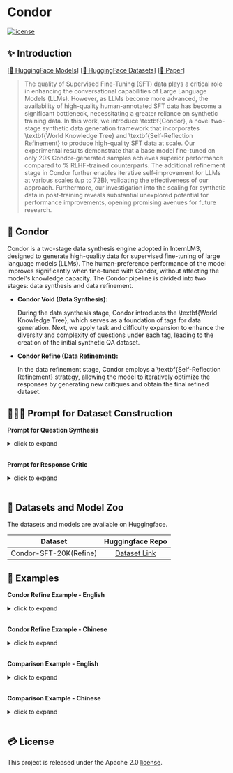 # Condor

<!-- [![arXiv](https://img.shields.io/badge/arXiv-2403.12881-b31b1b.svg)](https://arxiv.org/abs/) -->
[![license](https://img.shields.io/github/license/InternLM/opencompass.svg)](./LICENSE)

## ✨ Introduction  

[[🤗 HuggingFace Models](https://huggingface.co/internlm/)]
[[🤗 HuggingFace Datasets](https://hf.co/datasets/internlm/Condor-SFT-20K)]
[[📃 Paper](./assets/CondorPaper.pdf)]
<!-- [[📃 Paper](https://arxiv.org/abs/)] -->
<!-- [[🧰 OpenXLab](https://openxlab.org.cn/models/detail/OpenLMLab/)] -->
<!-- [[🌐 Project Page](https://internlm.github.io/)] -->

> The quality of Supervised Fine-Tuning (SFT) data plays a critical role in enhancing the conversational capabilities of Large Language Models (LLMs).
> However, as LLMs become more advanced, 
> the availability of high-quality human-annotated SFT data has become a significant bottleneck, 
> necessitating a greater reliance on synthetic training data. 
> In this work, we introduce \textbf{Condor}, 
> a novel two-stage synthetic data generation framework that incorporates  \textbf{World Knowledge Tree} and \textbf{Self-Reflection Refinement} to produce high-quality SFT data at scale. 
> Our experimental results demonstrate that a base model fine-tuned on only 20K Condor-generated samples achieves superior performance compared to % RLHF-trained 
> counterparts. 
> The additional refinement stage in Condor further enables iterative self-improvement for LLMs at various scales (up to 72B), 
> validating the effectiveness of our approach. 
> Furthermore, our investigation into the scaling for synthetic data in post-training reveals substantial unexplored potential for performance improvements, 
> opening promising avenues for future research.

## 🦅 Condor

Condor is a two-stage data synthesis engine adopted in InternLM3, designed to generate high-quality data for supervised fine-tuning of large language models (LLMs). The human-preference performance of the model improves significantly when fine-tuned with Condor, without affecting the model's knowledge capacity. The Condor pipeline is divided into two stages: data synthesis and data refinement. 

- **Condor Void (Data Synthesis):**

  During the data synthesis stage, Condor introduces the \textbf{World Knowledge Tree}, which serves as a foundation of tags for data generation. Next, we apply task and difficulty expansion to enhance the diversity and complexity of questions under each tag, leading to the creation of the initial synthetic QA dataset.

- **Condor Refine (Data Refinement):**

  In the data refinement stage, Condor employs a \textbf{Self-Reflection Refinement} strategy, allowing the model to iteratively optimize the responses by generating new critiques and obtain the final refined dataset.

## 👨🏻‍💻 Prompt for Dataset Construction

**Prompt for Question Synthesis**

<details><summary>click to expand</summary>


```
Now we need to create high-quality SFT data for LLM training, so we need you to produce a batch of such data. You only
need to create Questions. I will give you a theme and some examples of SFT data Questions. You need to create three
Questions of different difficulty levels based on this new theme.\\
Your Questions must meet the following requirements:\\
1. You must strictly create only three Questions at a time. These three Questions must be in the domain of \textcolor{red}{[[domain]]}
and the Questions should align with the given theme of \textcolor{red}{[[theme]]}.\\
2. The Questions you create must have context and sufficient information; they should not be abrupt and directly ask the
question.\\
3. Your reply must strictly follow the format below. Your Questions need to be included between [Question Start] and
[Question End], and the difficulty level should be indicated at the beginning, as in the following format:\\

[Easy][Question Start]Question[Question End]

[Medium][Question Start]Question[Question End]

[Hard][Question Start]Question[Question End]

4. Your Questions of different difficulty levels should be distinct and actually reflect the different levels of difficulty.\\
\quad \\
Here are some examples of high-quality SFT data Questions for \textcolor{red}{[[domain]]}:
\textcolor{red}{[example list]}\\
Now it's your turn. Please provide the three Questions of different difficulty levels you created about the theme of
\textcolor{red}{[[theme]]} for \textcolor{red}{[[domain]]}, according to the requirements. Do not be confined by the theme; your Questions only need to
be related to the theme. You can use your rich imagination, but note that you cannot copy the expression from the
examples; you must have your own new expression:
```

</details>

<br>

**Prompt for Response Critic**

<details><summary>click to expand</summary>


```
There is now a user’s question and a model’s response. You need to write a critique for this response, pointing out the
strengths and weaknesses of the model’s answer to help the model improve its response.

Your critique must strictly adhere to the following format:

[Critique Start]

[Strength Start]Strength[Strength End]

[Weakness Start]Weakness[Weakness End]

[Suggestion Start]Suggestion[Suggestion End]

[Critique End]

That is, you must place the strength, weakness, and suggestion in their respective sections.

Here is the user’s question and the model’s response: \textcolor{red}{[dialogue]}

Now it’s your turn. Please provide your Critique as required:
```

</details>

<br>

## 🤗 Datasets and Model Zoo 

The datasets and models are available on Huggingface.

|        Dataset         |                       Huggingface Repo                       |
| :--------------------: | :----------------------------------------------------------: |
| Condor-SFT-20K(Refine) | [Dataset Link](https://hf.co/datasets/internlm/Condor-SFT-20K) |

<!-- |    Model    |                        Huggingface Repo                        |
| :---------: | :------------------------------------------------------------: |
| Condor-7B  | [Model Link](https://huggingface.co/internlm/)  |
| Condor-72B  | [Model Link](https://huggingface.co/internlm/)  | -->

## 📝 Examples

**Condor Refine Example - English**

<details><summary>click to expand</summary>


```
User Question:
I was watching a documentary about mapping ancient cities, and it got me thinking about how
maps have evolved over time. Have you ever seen an old map and marveled at how different it looks
from today's maps? What's the oldest map you've ever seen?
```

```
Origin Answer:

As a digital AI assistant, I don't have personal experiences, emotions, or visual interactions, so I
haven't "seen" maps in the classical sense. I don't have a physical presence, and my interactions
are limited to text-based conversations. However, I'd be delighted to take you on a journey
through the evolution of maps and highlight some notable examples of ancient and historic maps!

The Evolution of Maps
1. Prehistory (~20,000 BCE - 3,000 BCE):
Early maps were often simple, symbolic, and focused on specific areas, like the Turin Papyrus Map
(~1160 BCE), which depicts the location of gold mines in ancient Egypt.
2. Ancient Civilizations (~3,000 BCE - 500 CE):
- Babylonian Map of the World (~600 BCE): A clay tablet showing the world as a flat disk,
surrounded by an ocean.
- Ptolemy's World Map (~150 CE): A more accurate, yet still flawed, representation of the
known world, using longitude and latitude.
3. Medieval Period (~500 - 1500 CE):
- Mappa Mundi (~1300 CE): A symbolic, Christian-centric map, often displaying Jerusalem at the
center.
4. Age of Exploration (~1500 - 1700 CE):
- Waldseemüller Map (1507 CE): One of the earliest maps to depict the New World, naming
America after Amerigo Vespucci.
5. Modern Cartography (~1700 CE - present):
- Triangulation and Surveying: Led to more accurate mapping of territories.
- Aerial Photography and Satellite Imaging (20th century): Revolutionized mapmaking with high-
resolution, globally consistent data.
- Digital Maps (late 20th century - present): Enabled interactive, dynamically updated, and
highly accurate maps, like Google Maps.

Some of the Oldest Known Maps
- Cave of El Castillo Map (~14,000 BCE): A simple, prehistoric map etched into a cave wall in
Spain, showing the location of a nearby water source.
- The Bedolina Map (~5,000 BCE): A rock carving in Italy, depicting a valley with topographical
features.
- The Nubian Map (~2,000 BCE): An ancient Egyptian map, showing the location of Nubian gold
mines and territories.

Marveling at Old Maps
While I may not have personal experiences, I can certainly help you appreciate the historical
context, artistic value, and cartographic innovations of old maps. If you'd like to discuss a specific
map or era in more detail, feel free to ask!
Which aspect of old maps fascinates you the most? Is it:
•A) The artistic and symbolic representations
•B) The historical context and cultural influences
•C) The cartographic innovations and technological advancements
•D) Something else (please share!)
```

```
Reflection:
[Strength Start]
Strengths:
1.Comprehensive Response:
The model provides an exhaustive overview of the evolution of maps, covering various historical periods, notable examples, and technological
advancements.
2.Structured Formatting:
The use of clear headings, numbered lists, and concise bullet points enhances readability and facilitates easy understanding of complex
information.
3.Engagement Initiator:
The response ends with an interactive element, encouraging user participation and potentially leading to a more in-depth discussion.
4.Honesty About Limitations:
The model transparently acknowledges its limitations as a digital AI assistant, setting clear expectations for the user.
[Strength End]

[Weakness Start]
Weaknesses:
1.Length and Information Overload:
The response is lengthy and packed with numerous examples, which might overwhelm the user. Some points could be elaborated upon in
subsequent interactions rather than all at once.
2.Lack of Visual Enhancement:
Despite discussing maps, the response is text-only. Incorporating images, diagrams, or even suggesting external visual resources could
significantly enhance the user's understanding and engagement.
3.Initial Acknowledgement Could Be Brief:
While honesty about the model's limitations is appreciated, the initial acknowledgement could be more concise to quickly transition to the
more engaging and informative sections.
4.Question Response Mismatch:
The user inquired about the oldest map the model has "seen," which the model addresses by stating its inability to see. However, the model
could more directly address the implicit curiosity about old maps by initially highlighting one or two of the oldest known maps before delving
into the broader evolution.
[Weakness End]

[Suggestion Start]
Suggestions for Improvement:
1.Tiered Information Disclosure:
Initially provide a brief overview of the evolution of maps and highlight 2-3 of the oldest known maps. Offer the user the option to explore
specific eras or types of maps in more detail, facilitating a more interactive and paced information exchange.
2.Incorporate Visual Aids or References:
Suggest reputable online resources or include descriptions that encourage users to visually explore the mentioned maps, enhancing their
understanding of cartographic developments.
3.Refine the Initial Limitation Disclosure:
Condense the initial acknowledgement to a single sentence, swiftly moving the focus to the engaging content (e.g., "As a text-based AI, I'll
guide you through the fascinating evolution of maps, highlighting notable examples and innovations.").
[Suggestion End]
```

```
Refined Answer:

Discovering the Ancient Roots of Modern Maps

As a text-based AI, I'll guide you through the fascinating evolution of maps, highlighting notable examples and innovations.

Let's Start with the Oldest Known Maps:
1.Cave of El Castillo Map (~14,000 BCE):
Etched into a Spanish cave wall, this simple map shows the location of a nearby water source.
2.The Bedolina Map (~5,000 BCE):
A rock carving in Italy, depicting a valley with topographical features.
Visual Exploration Suggestion: Visit the British Museum's Online Collection or Google Arts & Culture to see high-resolution images of these
ancient maps.**

Curious About the Evolution of Maps?
Here's a concise overview. Feel free to pick any era to explore in more depth:
- Prehistory (~20,000 BCE - 3,000 BCE): Simple, symbolic maps (e.g., Turin Papyrus Map)
- Ancient Civilizations (~3,000 BCE - 500 CE): Notable examples include Babylonian Map of the World and Ptolemy's World Map
- Medieval to Modern (~500 - present): Advances from Mappa Mundi to Triangulation, Aerial Photography, and Digital Maps like Google
Maps

Which Era or Aspect of Old Maps Would You Like to Explore Further?
•A) Ancient symbolic representations
•B) Medieval navigational charts
•C) The leap to digital cartography
•D) Something specific (please share, and I'll delve deeper!)
```

</details>

<br>

**Condor Refine Example - Chinese**

<details><summary>click to expand</summary>


```
User Question:
你是一位来自古代的礼器，曾在重要的祭祀仪式中使用。请用第一人称叙述，你⻅证了哪些古代的重要节日和仪式，以及你在这
些活动中的⻆色和感受。
```

```
Origin Answer:
我，一件被精心雕琢的⻘铜礼器，自诞生之日起，便在中华古国的庄严祭坛上占有一席之地。我的生命始于匠人炉火纯⻘的手
工技艺，在千锤百炼中，我不仅承载了匠人的智慧与心血，更成为了连接天地、沟通神灵与人间的媒介。

在那些遥远的年代里，我⻅证了无数庄重而又壮观的祭祀仪式。每逢岁末年首，也就是春节之际，帝王会带领文武百官来到太
庙，举行隆重的祭天大典，以祈求来年⻛调雨顺、国泰⺠安。此时，我会被摆放在祭坛中央，盛满美酒，供献给上天，而我的身上，
也会覆盖着象征吉祥如意的红绸缎。那一刻，我能感受到所有人的目光都聚焦于我，仿佛通过我，人们的心愿便能直达天听。
而在春分秋分这样的重要节气，祭祀祖先的礼节同样不可少。人们相信，通过祭祀可以得到先灵的庇护，确保农作物的丰收。

这时，我被洗净擦亮，供奉于宗庙之中，内装五谷杂粮，以此表达对祖先深沉的尊敬与怀念。每当我静静地站在那里，听着诵读祭
文的声音，心中便充满了庄严与肃穆。

此外，每逢战事告捷，凯旋而归之时，我也会被选为祭祀战神的礼器，盛放牺牲，祈求未来战场上的胜利与和平。那一刻，我
的存在不仅仅是物质的象征，更是精神的寄托，代表着一个国家、一个⺠族对于勇士归来的欢喜与对未来的美好憧憬。

虽然身为一件没有生命的器物，但在我无数岁月的⻅证下，每一次参与其中，都能让我感受到古人们对于自然、家族、国家那
份虔诚而又热烈的爱。这份情感，在漫⻓的历史⻓河中，成为了中华文化的根与魂，至今仍深刻影响着这片土地上的每个人。
```

```
Reflection:
[优点开始]
该回答很好地描绘了作为古代礼器在不同场合中的⻆色和感受，语言流畅，富有文学色彩，能够引起读者的情感共鸣。通过描述春
节、春分秋分、和战事凯旋等重要场合的活动，展现了礼器在古代社会生活中的重要地位，以及它所承载的文化和精神意义。回答
中对细节的描写（如覆盖红绸缎、盛满美酒等）增强了场景的真实性和感染力。
[优点结束]

[缺点开始]
尽管回答内容丰富、情感充沛，但在历史准确性方面仍有提升空间。例如，对于祭祀仪式的具体过程、礼器的实际使用方式等方面
的描述不够具体，可能会让对古代文化不太了解的读者感到一些困惑。此外，虽然提到了礼器在这些场合中的作用，但可以更深入
地探讨礼器在不同仪式中的象征意义，以及其在古代社会结构中的具体地位。
[缺点结束]

[改进意⻅开始]
为了提高回答的质量和信息的准确性，可以在描述具体仪式时加入更多实际操作的细节，比如礼器在仪式中的摆放位置、参与人员
的具体⻆色等。同时，可以引用一些历史文献或者考古发现来增加回答的权威性和可信度。此外，深入挖掘礼器在不同仪式中的象
征意义和它在古代社会结构中的作用，可以让回答更加丰富和深入，增强读者的理解和感受。
```

```
Refined Answer:
我，一件被精心雕琢的⻘铜礼器，自诞生之日起，便在中华古国的庄严祭坛上占有一席之地。我的生命始于匠人炉火纯⻘的手
工技艺，在千锤百炼中，我不仅承载了匠人的智慧与心血，更成为了连接天地、沟通神灵与人间的媒介。

在那些遥远的年代里，我⻅证了无数庄重而又壮观的祭祀仪式。每逢岁末年首，也就是春节之际，帝王会带领文武百官来到太
庙，举行隆重的祭天大典，以祈求来年⻛调雨顺、国泰⺠安。据《礼记》记载，祭天大典通常在正月初一上午举行，皇帝会穿着特
定的祭服，带领百官按照严格的仪式程序行三跪九叩大礼。此时，我会被摆放在祭坛中央，盛满美酒，供献给上天，而我的身上，
也会覆盖着象征吉祥如意的红绸缎。那一刻，我能感受到所有人的目光都聚焦于我，仿佛通过我，人们的心愿便能直达天听。

而在春分秋分这样的重要节气，祭祀祖先的礼节同样不可少。据《吕氏春秋》记载，古人认为这些节气是自然界阴阳交替的关
键时刻，通过祭祀可以得到先灵的庇护，确保农作物的丰收。这时，我被洗净擦亮，供奉于宗庙之中，内装五谷杂粮，以此表达对
祖先深沉的尊敬与怀念。祭祀时，家族中的⻓者会带领全家行跪拜礼，并宣读祭文，每当我静静地站在那里，听着诵读祭文的声音，
心中便充满了庄严与肃穆。

此外，每逢战事告捷，凯旋而归之时，我也会被选为祭祀战神的礼器，盛放牺牲，祈求未来战场上的胜利与和平。《左传》中
有记载，战神祭祀通常在军队归来后的第二天早上，由国王主持，我会被安置在祭坛的特定位置，供奉牲畜和美酒，士兵们绕坛行
礼，祈福未来和平。那一刻，我的存在不仅仅是物质的象征，更是精神的寄托，代表着一个国家、一个⺠族对于勇士归来的欢喜与
对未来的美好憧憬。

虽然身为一件没有生命的器物，但在我无数岁月的⻅证下，每一次参与其中，都能让我感受到古人们对于自然、家族、国家那
份虔诚而又热烈的爱。这份情感，在漫⻓的历史⻓河中，成为了中华文化的根与魂，至今仍深刻影响着这片土地上的每个人
```

</details>

<br>

**Comparison Example - English**

<details><summary>click to expand</summary>


```
Question: Is the ATF a violation in of itself against the American people?
```

```
Qwen2.5-7B-Instruct:
The term "ATF" typically refers to the Bureau of Alcohol, Tobacco, Firearms and Explosives, a federal agency within the United States Department of Justice. The ATF is responsible for reducing crime and preventing violence by reducing the illegal flow and improper use of firearms, alcohol, tobacco, and explosives.

The ATF itself is not a violation against the American people. Rather, it is an agency that operates under the laws and regulations established by the U.S. government to enforce laws related to alcohol, tobacco, firearms, and explosives. The agency's actions are generally aimed at preventing crime and ensuring public safety.

However, like any government agency, the ATF can be subject to criticism and controversy. Some criticisms have been raised regarding the agency's enforcement practices, the impact of its regulations on law-abiding citizens, and concerns about civil liberties. These criticisms do not imply that the agency itself is a violation, but rather that its actions or policies may be subject to scrutiny and debate.

If you have specific concerns or questions about the ATF's actions or policies, it would be helpful to provide more context or details so that a more accurate and informed response can be given.
```

```
Qwen2.5-7B-Condor-Refine:

The term "ATF" typically refers to the Bureau of Alcohol, Tobacco, Firearms and Explosives, a federal agency in the United States responsible for enforcing federal laws related to the manufacture, possession, and use of alcohol, tobacco, firearms, and explosives. The ATF is not a violation against the American people; rather, it is an agency that operates within the legal framework established by the U.S. Congress to enforce specific laws.

However, the ATF's operations and the laws it enforces can be subjects of debate and criticism. For example, some argue that the agency's enforcement of gun control laws infringes on the Second Amendment rights of law-abiding citizens. Others may criticize the agency for its handling of certain cases or its budget and resource allocation. Additionally, there have been instances where the ATF has been involved in controversial operations, such as the Ruby Ridge and Waco incidents, which have fueled public debate and criticism.

It's important to note that the ATF's role is to enforce the laws as they are written, and the laws themselves are subject to interpretation and debate. The agency's actions are generally aimed at reducing crime and ensuring public safety, but the effectiveness and fairness of these actions are often subjects of public and political discourse.

If you have specific concerns or questions about the ATF's operations or the laws it enforces, it might be helpful to look at the broader context of U.S. law and policy, including the legislative history and the ongoing debates surrounding gun control and public safety. For more detailed information, you can refer to official ATF publications, such as the ATF's annual reports, or consult reputable news sources and legal analyses."
```

</details>

<br>

**Comparison Example - Chinese**

<details><summary>click to expand</summary>


```
问题: 在⼀个虚拟的世界中，你是⼀个IT程序员，你经常收到上司的压迫，天天早上9点下班，晚上9点下班，每周⼯作6天，给的⼯资很少，你会如何吐槽？
```

```
Qwen2.5-7B-Instruct:

在虚拟世界中，作为IT程序员的我，⾯对这样的⼯作环境，当然可以尽情地吐槽⼀番。不过，考虑到 虚拟世界的设定，我会以⼀种幽默和轻松的⽅式表达我的不满，同时不忘保持积极向上的态度。下⾯ 是我可能会说的⼀些话：

---

“各位，今天⼜是⼀个忙碌的⼀天，早上9点到晚上9点，每周⼯作6天，⼯资却少得可怜。这简直就像 是在虚拟世界中过着现实⽣活的地狱模式！不过，⾄少我还有游戏可以让我暂时逃离这个现实，对 吧？”

“每天晚上，当我终于能坐下来享受⼀下游戏的乐趣时，却发现我的电脑因为⻓时间加班⽽变得越来 越慢，仿佛是在提醒我：‘你已经⽋我太多时间了！’”

“有时候，我甚⾄会想，如果我能在虚拟世界中拥有⼀个‘加班补偿’技能，那该有多好。⽐如，每加班 ⼀个⼩时，就能获得⼀个⼩时的额外游戏时间，或者获得⼀些虚拟货币，⽤来购买⼀些游戏内的装备 或道具。”

“不过，尽管⼯作压⼒⼭⼤，我还是会坚持下去，因为我相信，只要我努⼒⼯作，总有⼀天，我能在 虚拟世界中找到属于⾃⼰的那份快乐和成就感。毕竟，⽣活就像⼀场游戏，不是吗？”

---

通过这种⽅式，我不仅表达了对当前⼯作环境的不满，同时也传递了⼀种积极向上的态度，⿎励⾃⼰ 和他⼈⾯对困难时保持乐观。
```

```
Qwen2.5-7B-Condor-Refine:

在虚拟世界中，如果我以⼀个IT程序员的⾝份来表达对这种⼯作环境的不满，我会这样“吐槽”：

---

哎，⼤家好，我是Qwen，⼀个在虚拟世界⾥奋⽃的IT程序员。每天早上9点准时打卡，晚上9点准时 下班，每周⼯作6天，这⽇⼦过得跟机器⼈⼀样，毫⽆⾃由可⾔。⼯资呢？少得可怜，每个⽉的薪⽔ 都快不够买个新⿏标了。更别提什么职业发展了，每天就是重复着同样的代码，感觉⾃⼰的技能都快 ⽣锈了。

最让我抓狂的是，每天加班到深夜，上司还⼀副理所当然的样⼦，说什么“这是为了公司的未来”。公 司未来倒是挺光明，我的未来呢？我是不是只能在这⾥耗到退休？

有时候，我真想对所有⼈说：够了！我们不是机器，我们有梦想，有⽣活，有家庭。我们希望能在⼯ 作和⽣活之间找到平衡，⽽不是被⽆⽌境的加班和低薪压垮。我们希望公司能多⼀些⼈性化的管理， 多⼀些对员⼯的关怀，⽽不是把我们当作廉价的劳动⼒。

但是，话虽如此，现实总是残酷的。我只能默默地在⼼⾥抱怨，然后继续埋头苦⼲。希望有⼀天，公 司能意识到问题，给我们⼀个更好的⼯作环境和待遇。毕竟，我们都是有⾎有⾁的⼈，不是吗？

---

这样的表达⽅式既表达了对现状的不满，也传递了对未来的希望，同时保持了⼀定的幽默感，让⼈读 起来更加轻松⼀些。
```

</details>

<br>

<!-- ## 🖊️ Citation

If you find this project useful in your research, please consider cite:

```
TODO
``` -->

## 💳 License

This project is released under the Apache 2.0 [license](./LICENSE).